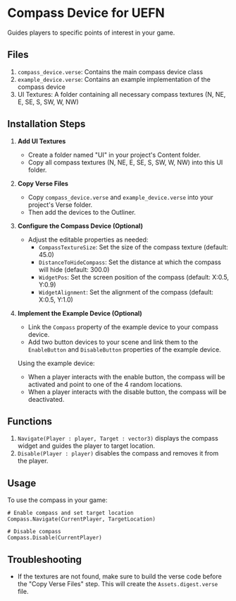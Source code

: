 # Compass Device for UEFN

Guides players to specific points of interest in your game.

## Files

1. `compass_device.verse`: Contains the main compass device class
2. `example_device.verse`: Contains an example implementation of the compass device
3. UI Textures: A folder containing all necessary compass textures (N, NE, E, SE, S, SW, W, NW)

## Installation Steps

1. **Add UI Textures**

   - Create a folder named "UI" in your project's Content folder.
   - Copy all compass textures (N, NE, E, SE, S, SW, W, NW) into this UI folder.

2. **Copy Verse Files**

   - Copy `compass_device.verse` and `example_device.verse` into your project's Verse folder.
   - Then add the devices to the Outliner.

3. **Configure the Compass Device (Optional)**

   - Adjust the editable properties as needed:
     - `CompassTextureSize`: Set the size of the compass texture (default: 45.0)
     - `DistanceToHideCompass`: Set the distance at which the compass will hide (default: 300.0)
     - `WidgetPos`: Set the screen position of the compass (default: X:0.5, Y:0.9)
     - `WidgetAlignment`: Set the alignment of the compass (default: X:0.5, Y:1.0)

4. **Implement the Example Device (Optional)**

   - Link the `Compass` property of the example device to your compass device.
   - Add two button devices to your scene and link them to the `EnableButton` and `DisableButton` properties of the example device.

   Using the example device:

   - When a player interacts with the enable button, the compass will be activated and point to one of the 4 random locations.
   - When a player interacts with the disable button, the compass will be deactivated.

## Functions

1. `Navigate(Player : player, Target : vector3)` displays the compass widget and guides the player to target location.
2. `Disable(Player : player)` disables the compass and removes it from the player.

## Usage

To use the compass in your game:

```
# Enable compass and set target location
Compass.Navigate(CurrentPlayer, TargetLocation)

# Disable compass
Compass.Disable(CurrentPlayer)
```

## Troubleshooting

- If the textures are not found, make sure to build the verse code before the "Copy Verse Files" step. This will create the `Assets.digest.verse` file.
